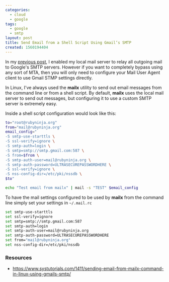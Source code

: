 ```yaml
---
categories:
  - cloud
  - google
tags:
  - google
  - smtp
layout: post
title: Send Email from a Shell Script Using Gmail’s SMTP
created: 1560194404
---
```


In my <a href="https://www.rubysecurity.org/Configuring-Postfix-to-use-Gmail" target="_blank">previous post</a>, I enabled my local mail server to relay all outgoing mail to Google's SMTP servers.  However if you want to completely bypass using any sort of MTA, then you will only need to configure your Mail User Agent client to use Gmail STMP settings directly.

In Linux, I've always used the **mailx** utility to send out email messages from the command line or from a shell script. By default, **mailx** uses the local mail server to send out messages, but configuring it to use a custom SMTP server is extremely easy.

Inside a shell script configuration would look like this:

```bash
to="root@rubyninja.org"
from="mail@rubyninja.org"
email_config="
-S smtp-use-starttls \
-S ssl-verify=ignore \
-S smtp-auth=login \
-S smtp=smtp://smtp.gmail.com:587 \
-S from=$from \
-S smtp-auth-user=mail@rubyninja.org \
-S smtp-auth-password=ULTRASECUREPASSWORDHERE \
-S ssl-verify=ignore \
-S nss-config-dir=/etc/pki/nssdb \
$to"

echo "Test email from mailx" | mail -s "TEST" $email_config
```

To have the mail settings configured to be used by **mailx** from the command line simply set your settings in `~/.mail.rc`

```bash
set smtp-use-starttls
set ssl-verify=ignore
set smtp=smtp://smtp.gmail.com:587
set smtp-auth=login
set smtp-auth-user=mail@rubyninja.org
set smtp-auth-password=ULTRASECUREPASSWORDHERE
set from="mail@rubyninja.org"
set nss-config-dir=/etc/pki/nssdb
```

### Resources

* <a href="https://www.systutorials.com/1411/sending-email-from-mailx-command-in-linux-using-gmails-smtp/" target="_blank">https://www.systutorials.com/1411/sending-email-from-mailx-command-in-linux-using-gmails-smtp/</a>
